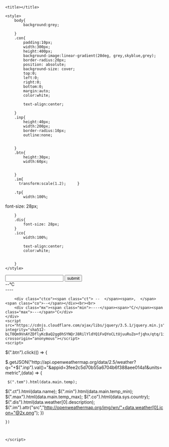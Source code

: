 <!DOCTYPE html>
<html>
<head>
	<meta charset="utf-8"/>
	<meta http-equiv="X-UA-Compatible" content="IE=edge"/>

	

	<title></title>
	
	<style>
		body{
			background:grey;

		}
		.con{
			padding:10px;
			width:300px;
			height:400px;
			background-image:linear-gradient(20deg, grey,skyblue,grey);
			border-radius:20px;
			position: absolute;
			background-size: cover;
			top:0;
			left:0;
			right:0;
			bottom:0;
			margin:auto;
			color:white;
			
			text-align:center;

		}
		.inp{
			height:40px;
			width:200px;
			border-radius:10px;
			outline:none;
			

		}
		.btn{
			height:30px;
			width:60px;
			

		}
		.im{
          transform:scale(1.2);		}
	
		.tp{
			width:100%;
font-size: 28px;	
			
		}
		.dis{
			font-size: 28px;
		}
		.ico{
			width:100%;
			
			text-align:center;
			color:white;	


		}
	</style>
</head>
<body>
	<div class="con">
		<input type="search" class="inp">
		<button class="btn">submit</button>
		<div class="ico">
			<img class="im" src="" >
		</div>
		<div class="tp"><span class="tem">--</span>°C</div>
		<div class="dis">----</div> 
		
		<div class="ctco"><span class="ct"> --  </span><span>,  </span><span class="co">--</span></div><br><br>
		<div class="mx"><span class="min">----</span><span>°C/</span><span class="max">---</span>°C</div>
	</div>
	<script src="https://cdnjs.cloudflare.com/ajax/libs/jquery/3.5.1/jquery.min.js" integrity="sha512-bLT0Qm9VnAYZDflyKcBaQ2gg0hSYNQrJ8RilYldYQ1FxQYoCLtUjuuRuZo+fjqhx/qtq/1itJ0C2ejDxltZVFg==" crossorigin="anonymous"></script>
	<script>
  $(".btn").click(() => {
 
 $.getJSON("http://api.openweathermap.org/data/2.5/weather?q="+$(".inp").val()+"&appid=3fee2c5d70b55a6704b6f388aee014a1&units=metric",(data) => {
 	

     $(".tem").html(data.main.temp);
$(".ct").html(data.name);
$(".min").html(data.main.temp_min);
$(".max").html(data.main.temp_max);
$(".co").html(data.sys.country);
$(".dis").html(data.weather[0].description);
$(".im").attr("src","http://openweathermap.org/img/wn/"+data.weather[0].icon+"@2x.png");
 	})

  	})



	</script>
</body>
</html>
